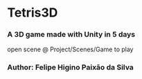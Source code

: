 # Tetris3D

### A 3D game made with Unity in 5 days
open scene @ Project/Scenes/Game to play
### Author: Felipe Higino Paixão da Silva
